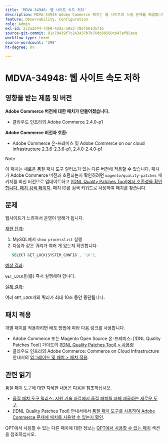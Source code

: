 ```yaml
---
title: 'MDVA-34948: 웹 사이트 속도 저하'
description: MDVA-34948 Adobe Commerce 패치는 웹 사이트의 느림 문제를 해결합니다. 이 패치는 [Quality Patches Tool (QPT)](https://experienceleague.adobe.com/en/docs/commerce-knowledge-base/kb/announcements/commerce-announcements/magento-quality-patches-released-new-tool-to-self-serve-quality-patches) 1.1.1이 설치된 경우 사용할 수 있습니다. 패치 ID는 MDVA-34948입니다. 이 문제는 Adobe Commerce 버전 2.4.1에서 해결되었습니다.
feature: Observability, Configuration
role: Admin
exl-id: 3c2a2d44-7d60-42da-a0a3-785fb61d571e
source-git-commit: 81c78439f7c243437b7b76dc80560c847af95ace
workflow-type: tm+mt
source-wordcount: '298'
ht-degree: 0%

---
```


# MDVA-34948: 웹 사이트 속도 저하


## 영향을 받는 제품 및 버전

**Adobe Commerce 버전에 대한 패치가 만들어졌습니다.**

* 클라우드 인프라의 Adobe Commerce 2.4.0-p1

**Adobe Commerce 버전과 호환:**

* Adobe Commerce 온-프레미스 및 Adobe Commerce on our cloud infrastructure 2.3.6-2.3.6-p1, 2.4.0-2.4.0-p1

>[!NOTE]
>
>이 패치는 새로운 품질 패치 도구 릴리스가 있는 다른 버전에 적용할 수 있습니다. 패치가 Adobe Commerce 버전과 호환되는지 확인하려면 `magento/quality-patches` 패키지를 최신 버전으로 업데이트하고 [[!DNL Quality Patches Tool]에서 호환성을 확인합니다. 패치 검색 페이지](https://experienceleague.adobe.com/en/docs/commerce-knowledge-base/kb/announcements/commerce-announcements/magento-quality-patches-released-new-tool-to-self-serve-quality-patches). 패치 ID를 검색 키워드로 사용하여 패치를 찾습니다.

## 문제

웹사이트가 느려져서 운영이 방해가 됩니다.

<u>재현 단계</u>:

1. MySQL에서 `show processlist` 실행
1. 다음과 같은 쿼리가 여러 개 있는지 확인합니다.

```sql
   SELECT GET_LOCK(SYSTEM_CONFIG', '10');
```

<u>예상 결과</u>:

`GET_LOCK`을(를) 즉시 실행해야 합니다.

<u>실제 결과</u>:

여러 `GET_LOCK`개의 쿼리가 최대 10초 동안 중단됩니다.

## 패치 적용

개별 패치를 적용하려면 배포 방법에 따라 다음 링크를 사용합니다.

* Adobe Commerce 또는 Magento Open Source 온-프레미스: [!DNL Quality Patches Tool] 가이드의 [[!DNL Quality Patches Tool] > 사용량](/help/tools/quality-patches-tool/usage.md)
* 클라우드 인프라의 Adobe Commerce: Commerce on Cloud Infrastructure 안내서의 [업그레이드 및 패치 > 패치 적용](https://experienceleague.adobe.com/docs/commerce-cloud-service/user-guide/develop/upgrade/apply-patches.html).

## 관련 읽기

품질 패치 도구에 대한 자세한 내용은 다음을 참조하십시오.

* [품질 패치 도구 릴리스: 지원 기술 자료에서 품질 패치를 자체 제공하는 새로운 도구](https://experienceleague.adobe.com/en/docs/commerce-knowledge-base/kb/announcements/commerce-announcements/magento-quality-patches-released-new-tool-to-self-serve-quality-patches).
* [!DNL Quality Patches Tool] 안내서에서 [품질 패치 도구를 사용하여 Adobe Commerce 문제에 패치를 사용할 수 있는지 확인](/help/tools/quality-patches-tool/patches-available-in-qpt/check-patch-for-magento-issue-with-magento-quality-patches.md).

QPT에서 사용할 수 있는 다른 패치에 대한 정보는 [QPT에서 사용할 수 있는 패치](https://experienceleague.adobe.com/tools/commerce-quality-patches/index.html) 섹션을 참조하십시오.
